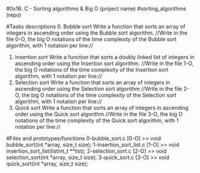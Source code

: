 #0x1B. C - Sorting algorithms & Big O (project name)
#sorting_algorithms (repo)

#Tasks descriptions
0. Bubble sort
Write a function that sorts an array of integers in ascending order using the Bubble sort algorithm.
//Write in the file 0-O, the big O notations of the time complexity of the Bubble sort algorithm, with 1 notation per line://
1. Insertion sort
Write a function that sorts a doubly linked list of integers in ascending order using the Insertion sort algorithm.
//Write in the file 1-O, the big O notations of the time complexity of the Insertion sort algorithm, with 1 notation per line://
2. Selection sort
Write a function that sorts an array of integers in ascending order using the Selection sort algorithm
//Write in the file 2-O, the big O notations of the time complexity of the Selection sort algorithm, with 1 notation per line://
3. Quick sort
Write a function that sorts an array of integers in ascending order using the Quick sort algorithm
//Write in the file 3-O, the big O notations of the time complexity of the Quick sort algorithm, with 1 notation per line://

#Files and prototypes/functions
0-bubble_sort.c [0-O] >> void bubble_sort(int *array, size_t size);
1-insertion_sort_list.c [1-O] >> void insertion_sort_list(listint_t **list);
2-selection_sort.c [2-O] >> void selection_sort(int *array, size_t size);
3-quick_sort.c [3-O] >> void quick_sort(int *array, size_t size);
